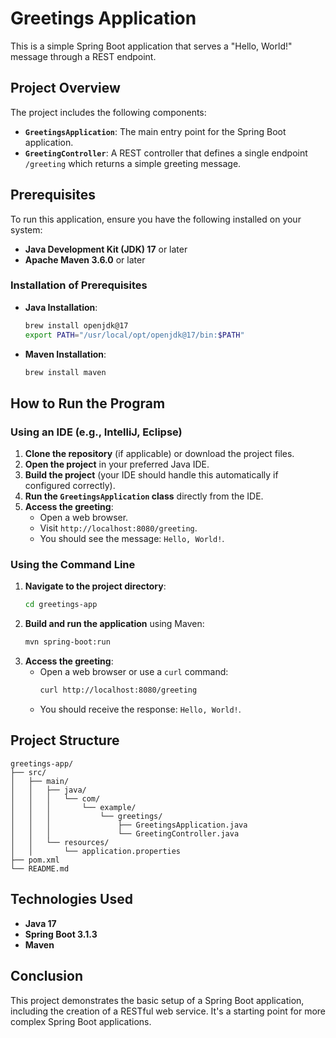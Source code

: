 
# Greetings Application

This is a simple Spring Boot application that serves a "Hello, World!" message through a REST endpoint.

## Project Overview

The project includes the following components:

- **`GreetingsApplication`**: The main entry point for the Spring Boot application.
- **`GreetingController`**: A REST controller that defines a single endpoint `/greeting` which returns a simple greeting message.

## Prerequisites

To run this application, ensure you have the following installed on your system:

- **Java Development Kit (JDK) 17** or later
- **Apache Maven 3.6.0** or later

### Installation of Prerequisites

- **Java Installation**:
  ```bash
  brew install openjdk@17
  export PATH="/usr/local/opt/openjdk@17/bin:$PATH"
  ```

- **Maven Installation**:
  ```bash
  brew install maven
  ```

## How to Run the Program

### Using an IDE (e.g., IntelliJ, Eclipse)

1. **Clone the repository** (if applicable) or download the project files.
2. **Open the project** in your preferred Java IDE.
3. **Build the project** (your IDE should handle this automatically if configured correctly).
4. **Run the `GreetingsApplication` class** directly from the IDE.
5. **Access the greeting**:
   - Open a web browser.
   - Visit `http://localhost:8080/greeting`.
   - You should see the message: `Hello, World!`.

### Using the Command Line

1. **Navigate to the project directory**:
    ```bash
    cd greetings-app
    ```
2. **Build and run the application** using Maven:
    ```bash
    mvn spring-boot:run
    ```
3. **Access the greeting**:
   - Open a web browser or use a `curl` command:
     ```bash
     curl http://localhost:8080/greeting
     ```
   - You should receive the response: `Hello, World!`.

## Project Structure

```plaintext
greetings-app/
├── src/
│   ├── main/
│   │   ├── java/
│   │   │   └── com/
│   │   │       └── example/
│   │   │           └── greetings/
│   │   │               ├── GreetingsApplication.java
│   │   │               └── GreetingController.java
│   │   └── resources/
│   │       └── application.properties
├── pom.xml
└── README.md
```

## Technologies Used

- **Java 17**
- **Spring Boot 3.1.3**
- **Maven**

## Conclusion

This project demonstrates the basic setup of a Spring Boot application, including the creation of a RESTful web service. It's a starting point for more complex Spring Boot applications.
